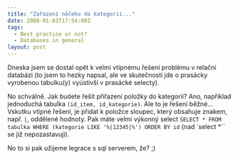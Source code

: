 ```yaml
---
title: "Zařazení něčeho do kategorií..."
date: 2008-01-03T17:54:00Z
tags:
  - Best practice or not?
  - Databases in general
layout: post
---
```

Dneska jsem se dostal opět k velmi vtipnému řešení problému v relační databázi (to jsem to hezky napsal, ale ve skutečnosti jde o prasácky vyrobenou tabulku(y) vyústivší v prasácké selecty).

No schválně. Jak budete řešit přiřazení položky do kategorií? Ano, například jednoduchá tabulka `(id_item, id_kategorie)`. Ale to je řešení běžné... Vskutku vtipné řešení, je přidat k položce sloupec, který obsahuje znakem, např. `|`, oddělené hodnoty. Pak máte velmi výkonný select `SELECT * FROM tabulka WHERE (kategorie LIKE '%|12345|%') ORDER BY id` (nad `select *`` se již nepozastavuji).

No to si pak užijeme legrace s sql serverem, že? ;)